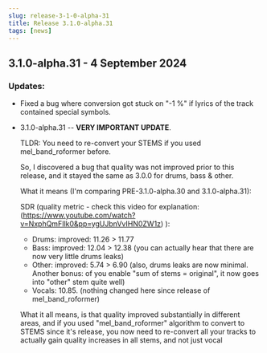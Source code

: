 ```yaml
---
slug: release-3-1-0-alpha-31
title: Release 3.1.0-alpha.31
tags: [news]
---
```


## 3.1.0-alpha.31 - 4 September 2024

### Updates:

- Fixed a bug where conversion got stuck on "-1 %" if lyrics of the track contained special symbols.
- 3.1.0-alpha.31 -- **VERY IMPORTANT UPDATE**.

  TLDR: You need to re-convert your STEMS if you used mel_band_roformer before.

  So, I discovered a bug that quality was not improved prior to this release, and it stayed the same as 3.0.0 for drums, bass & other.

  What it means (I'm comparing PRE-3.1.0-alpha.30 and 3.1.0-alpha.31):

  SDR (quality metric - check this video for explanation: (https://www.youtube.com/watch?v=NxphQmFIlk0&pp=ygUJbnVvIHN0ZW1z) ):

  - Drums: improved: 11.26 > 11.77
  - Bass: improved: 12.04 > 12.38 (you can actually hear that there are now very little drums leaks)
  - Other: improved: 5.74 > 6.90 (also, drums leaks are now minimal. Another bonus: of you enable "sum of stems = original", it now goes into "other" stem quite well)
  - Vocals: 10.85. (nothing changed here since release of mel_band_roformer)

  What it all means, is that quality improved substantially in different areas, and if you used "mel_band_roformer" algorithm to convert to STEMS since it's release, you now need to re-convert all your tracks to actually gain quality increases in all stems, and not just vocal
